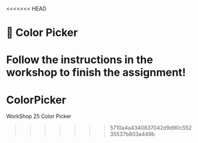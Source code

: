 <<<<<<< HEAD
# 🎨 Color Picker

Follow the instructions in the workshop to finish the assignment!
=======
# ColorPicker
WorkShop 25 Color Picker
>>>>>>> 5710a4a4340837042d9d90c55235537b803a449b
